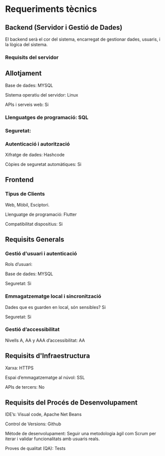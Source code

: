 # Requeriments tècnics

## Backend (Servidor i Gestió de Dades)
   
El backend serà el cor del sistema, encarregat de gestionar dades, usuaris, i la lògica del sistema.

### Requisits del servidor

## Allotjament

Base de dades: MYSQL

Sistema operatiu del servidor: Linux

APIs i serveis web: Si

### Llenguatges de programació: SQL

### Seguretat: 

### Autenticació i autorització

Xifratge de dades: Hashcode

Còpies de seguretat automàtiques: Si

## Frontend

### Tipus de Clients

Web, Mòbil, Esciptori.

Llenguatge de programació: Flutter

Compatibilitat dispositius: Si

## Requisits Generals

### Gestió d'usuari i autenticació

Rols d’usuari: 

Base de dades: MYSQL

Seguretat: Si

### Emmagatzematge local i sincronització

Dades que es guarden en local, són sensibles? Si

Seguretat: Si

### Gestió d’accessibilitat
Nivells A, AA y AAA d’accessibilitat: AA

## Requisits d'Infraestructura

Xarxa: HTTPS

Espai d’emmagatzematge al núvol: SSL

APIs de tercers: No

## Requisits del Procés de Desenvolupament

IDE’s: Visual code, Apache Net Beans

Control de Versions: Github

Mètode de desenvolupament: Seguir una metodologia àgil com Scrum per iterar i validar funcionalitats amb usuaris reals.

Proves de qualitat (QA): Tests
